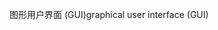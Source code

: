 <span data-ttu-id="1a647-101">图形用户界面 (GUI)</span><span class="sxs-lookup"><span data-stu-id="1a647-101">graphical user interface (GUI)</span></span>
